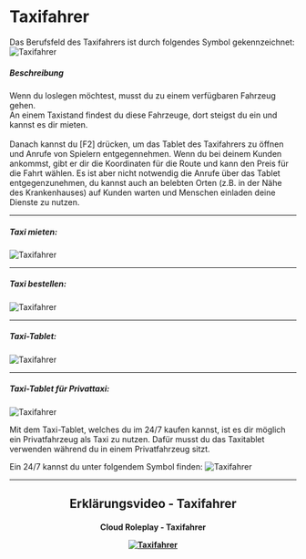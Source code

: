Taxifahrer
===========

Das Berufsfeld des Taxifahrers ist durch folgendes Symbol gekennzeichnet: ![Taxifahrer](../assets/images/jobs/cab-driver/symbol.jpg)


##### Beschreibung

Wenn du loslegen möchtest, musst du zu einem verfügbaren Fahrzeug gehen.
<br>An einem Taxistand findest du diese Fahrzeuge, dort steigst du ein und kannst es dir mieten.</br>
<br>Danach kannst du [F2] drücken, um das Tablet des Taxifahrers zu öffnen und Anrufe von Spielern entgegennehmen. Wenn du bei deinem Kunden ankommst, gibt er dir die Koordinaten für die Route und kann den Preis für die Fahrt wählen.
Es ist aber nicht notwendig die Anrufe über das Tablet entgegenzunehmen, du kannst auch an belebten Orten (z.B. in der Nähe des Krankenhauses) auf Kunden warten und Menschen einladen deine Dienste zu nutzen.</br> 



-------------------------------

##### Taxi mieten:

![Taxifahrer](../assets/images/jobs/cab-driver/miete.jpg)

-------------------------------

##### Taxi bestellen:

![Taxifahrer](../assets/images/jobs/cab-driver/service.jpg)

-------------------------------

##### Taxi-Tablet:

![Taxifahrer](../assets/images/jobs/cab-driver/tablet.jpg)

-------------------------------

##### Taxi-Tablet für Privattaxi:

![Taxifahrer](../assets/images/jobs/cab-driver/ptablet.jpg)

Mit dem Taxi-Tablet, welches du im 24/7 kaufen kannst, ist es dir möglich ein Privatfahrzeug als Taxi zu nutzen.
Dafür musst du das Taxitablet verwenden während du in einem Privatfahrzeug sitzt.

Ein 24/7 kannst du unter folgendem Symbol finden: ![Taxifahrer](../assets/images/jobs/cab-driver/247.jpg)

-------------------------------

<h2 align="center">Erklärungsvideo - Taxifahrer</h2>
<h4 align="center"> Cloud Roleplay - Taxifahrer
<p align="center">
  <a href="https://youtu.be/oKNLgM4GrHo">
  
![Taxifahrer](../assets/images/jobs/cab-driver/Taxifahrer.jpg)
  </a>



